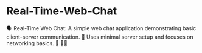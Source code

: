 # Real-Time-Web-Chat
🗣️ Real-Time Web Chat: A simple web chat application demonstrating basic client-server communication. 💬 Uses minimal server setup and focuses on networking basics. 📡 🧑‍💻
